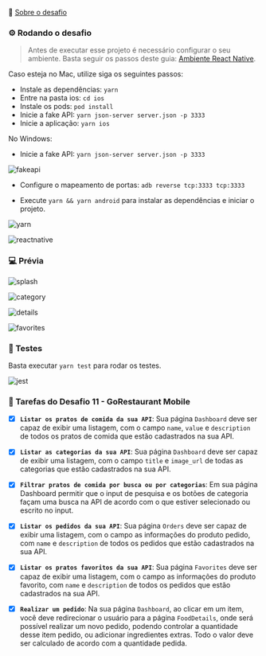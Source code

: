 🚀 [Sobre o desafio](README_ABOUT.md)

### ⚙️ Rodando o desafio

> Antes de executar esse projeto é necessário configurar o seu ambiente. Basta seguir os passos deste guia: [Ambiente React Native](https://react-native.rocketseat.dev).

Caso esteja no Mac, utilize siga os seguintes passos:
- Instale as dependências: `yarn`
- Entre na pasta ios: `cd ios`
- Instale os pods: `pod install`
- Inicie a fake API: `yarn json-server server.json -p 3333`
- Inicie a aplicação: `yarn ios`

No Windows:
- Inicie a fake API: `yarn json-server server.json -p 3333`

![fakeapi](https://user-images.githubusercontent.com/28319535/91227037-3c894e80-e6fc-11ea-85b1-64d4f4d74eff.png)

- Configure o mapeamento de portas: `adb reverse tcp:3333 tcp:3333`

- Execute `yarn && yarn android` para instalar as dependências e iniciar o projeto.

![yarn](https://user-images.githubusercontent.com/28319535/91227269-9b4ec800-e6fc-11ea-82ee-7c23e952fd18.png)

![reactnative](https://user-images.githubusercontent.com/28319535/91227204-7e19f980-e6fc-11ea-8857-65fb155198c9.png)


### 💻 Prévia

![splash](https://user-images.githubusercontent.com/28319535/91227296-abff3e00-e6fc-11ea-93fc-282164c42531.png)

![category](https://user-images.githubusercontent.com/28319535/91227338-bcafb400-e6fc-11ea-87c8-debfd3c4a1e8.png)

![details](https://user-images.githubusercontent.com/28319535/91227412-d3eea180-e6fc-11ea-98db-e74a7c9526e6.png)

![favorites](https://user-images.githubusercontent.com/28319535/91227518-08faf400-e6fd-11ea-9581-5af12c5f8a0c.png)

### 🔬 Testes

Basta executar `yarn test` para rodar os testes.

![jest](https://user-images.githubusercontent.com/28319535/91226930-1499eb00-e6fc-11ea-9915-8522af4a200b.png)

### 📌 Tarefas do Desafio 11 - GoRestaurant Mobile

- [x]  **`Listar os pratos de comida da sua API`**: Sua página `Dashboard` deve ser capaz de exibir uma listagem, com o campo `name`, `value` e `description` de todos os pratos de comida que estão cadastrados na sua API.

- [x]  **`Listar as categorias da sua API`**: Sua página `Dashboard` deve ser capaz de exibir uma listagem, com o campo `title` e `image_url` de todas as categorias que estão cadastrados na sua API.

- [x]  **`Filtrar pratos de comida por busca ou por categorias`**: Em sua página Dashboard permitir que o input de pesquisa e os botões de categoria façam uma busca na API de acordo com o que estiver selecionado ou escrito no input.

- [x]  **`Listar os pedidos da sua API`**: Sua página `Orders` deve ser capaz de exibir uma listagem, com o campo as informações do produto pedido, com `name` e `description` de todos os pedidos que estão cadastrados na sua API.

- [x]  **`Listar os pratos favoritos da sua API`**: Sua página `Favorites` deve ser capaz de exibir uma listagem, com o campo as informações do produto favorito, com `name` e `description` de todos os pedidos que estão cadastrados na sua API.

- [x]  **`Realizar um pedido`**: Na sua página `Dashboard`, ao clicar em um item, você deve redirecionar o usuário para a página `FoodDetails`, onde será possível realizar um novo pedido, podendo controlar a quantidade desse item pedido, ou adicionar ingredientes extras. Todo o valor deve ser calculado de acordo com a quantidade pedida.
